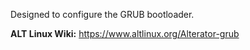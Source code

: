 Designed to configure the GRUB bootloader.

**ALT Linux Wiki:** <https://www.altlinux.org/Alterator-grub>
